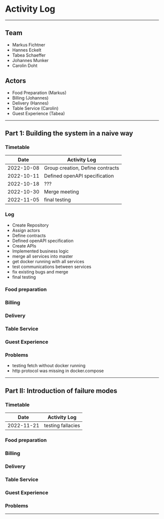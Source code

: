 # Activity Log

---

## Team

-   Markus Fichtner
-   Hannes Eckelt
-   Tabea Schaeffer
-   Johannes Munker
-   Carolin Doht

## Actors

-   Food Preparation (Markus)
-   Billing (Johannes)
-   Delivery (Hannes)
-   Table Service (Carolin)
-   Guest Experience (Tabea)

---

## Part 1: Building the system in a naive way

### Timetable

| Date       | Activity Log                     |
| ---------- | -------------------------------- |
| 2022-10-08 | Group creation, Define contracts |
| 2022-10-11 | Defined openAPI specification    |
| 2022-10-18 | ???                              |
| 2022-10-30 | Merge meeting                    |
| 2022-11-05 | final testing                    |

### Log

-   Create Repository
-   Assign actors
-   Define contracts
-   Defined openAPI specification
-   Create APIs
-   Implemented business logic
-   merge all services into master
-   get docker running with all services
-   test communications between services
-   fix existing bugs and merge
-   final testing

### Food preparation

### Billing

### Delivery

### Table Service

### Guest Experience

### Problems

-   testing fetch without docker running
-   http protocol was missing in docker.compose

---

## Part II: Introduction of failure modes

### Timetable

| Date       | Activity Log      |
| ---------- | ----------------- |
| 2022-11-21 | testing fallacies |

### Food preparation

### Billing

### Delivery

### Table Service

### Guest Experience

### Problems

---

